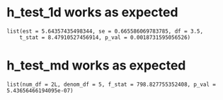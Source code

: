 # h_test_1d works as expected

    list(est = 5.64357435498344, se = 0.665586069783785, df = 3.5, 
        t_stat = 8.47910527456914, p_val = 0.0018731595056526)

# h_test_md works as expected

    list(num_df = 2L, denom_df = 5, f_stat = 798.827755352408, p_val = 5.43656466194095e-07)

